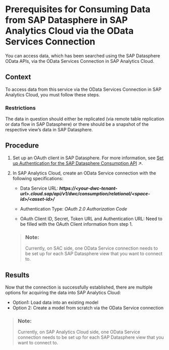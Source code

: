 <!-- loio044fe8eaf6d043168ab20923178c1a93 -->

# Prerequisites for Consuming Data from SAP Datasphere in SAP Analytics Cloud via the OData Services Connection

You can access data, which has been searched using the SAP Datasphere OData APIs, via the OData Services Connection in SAP Analytics Cloud.



## Context

To access data from this service via the OData Services Connection in SAP Analytics Cloud, you must follow these steps.



### Restrictions

The data in question should either be replicated \(via remote table replication or data flow in SAP Datasphere\) or there should be a snapshot of the respective view’s data in SAP Datasphere.



## Procedure

1.  Set up an OAuth client in SAP Datasphere. For more information, see [Set up Authentication for the SAP Datasphere Consumption API](https://help.sap.com/viewer/935116dd7c324355803d4b85809cec97/internal/en-US/68a268723c014510808bde279f4386fa.html "To use the SAP Datasphere Consumption API you must configure a OAuth client to work with your application.") :arrow_upper_right:.

2.  In SAP Analytics Cloud, create an OData Service connection with the following specifications:

    -   Data Service URL: ***https://<your-dwc-tenant-url\>.cloud.sap/api/v1/dwc/consumption/relational/<space-id\>/<asset-id\>/*** 

    -   Authentication Type: *OAuth 2.0 Authorization Code*

    -   OAuth Client ID, Secret, Token URL and Authentication URL: Need to be filled with the OAuth Client information from step 1.


    > ### Note:  
    > Currently, on SAC side, one OData Service connection needs to be set up for each SAP Datasphere view that you want to connect to.




<a name="loio044fe8eaf6d043168ab20923178c1a93__result_nxy_kx2_cvb"/>

## Results

Now that the connection is successfully established, there are multiple options for acquiring the data into SAP Analytics Cloud:

-   Option1: Load data into an existing model
-   Option 2: Create a model from scratch via the OData Service connection

> ### Note:  
> Currently, on SAP Analytics Cloud side, one OData Service connection needs to be set up for each SAP Datasphere view that you want to connect to.

